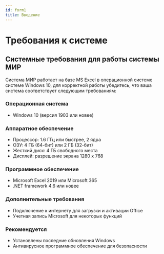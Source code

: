 ```yaml
---
id: form1
title: Введение
---
```

# Требования к системе

## Системные требования для работы системы МИР

Система МИР работает на  базе MS Excel в операционной системе системе Windows 10, для корректной работы убедитесь, что ваша система соответствует следующим требованиям:

### Операционная система

- Windows 10 (версия 1903 или новее)

### Аппаратное обеспечение

- Процессор: 1.6 ГГц или быстрее, 2 ядра
- ОЗУ: 4 ГБ (64-бит) или 2 ГБ (32-бит)
- Жесткий диск: 4 ГБ свободного места
- Дисплей: разрешение экрана 1280 x 768

### Программное обеспечение

- Microsoft Excel 2019 или Microsoft 365
- .NET framework 4.6 или новее

### Дополнительные требования

- Подключение к интернету для загрузки и активации Office
- Учетная запись Microsoft для некоторых функций

### Рекомендуется

- Установлены последние обновления Windows
- Антивирусное программное обеспечение для безопасности
